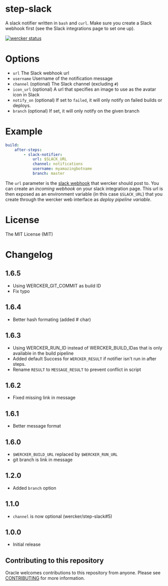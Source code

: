 # step-slack

A slack notifier written in `bash` and `curl`. Make sure you create a Slack
webhook first (see the Slack integrations page to set one up).

[![wercker status](https://app.wercker.com/status/94f767fe85199d1f7f2dd064f36802bb/s "wercker status")](https://app.wercker.com/project/bykey/94f767fe85199d1f7f2dd064f36802bb)

# Options

- `url` The Slack webhook url
- `username` Username of the notification message
- `channel` (optional) The Slack channel (excluding `#`)
- `icon_url` (optional) A url that specifies an image to use as the avatar icon in Slack
- `notify_on` (optional) If set to `failed`, it will only notify on failed
builds or deploys.
- `branch` (optional) If set, it will only notify on the given branch


# Example

```yaml
build:
    after-steps:
        - slack-notifier:
            url: $SLACK_URL
            channel: notifications
            username: myamazingbotname
            branch: master
```

The `url` parameter is the [slack webhook](https://api.slack.com/incoming-webhooks) that wercker should post to.
You can create an *incoming webhook* on your slack integration page.
This url is then exposed as an environment variable (in this case
`$SLACK_URL`) that you create through the wercker web interface as *deploy pipeline variable*.

# License

The MIT License (MIT)

# Changelog

## 1.6.5

- Using WERCKER_GIT_COMMIT as build ID
- Fix typo

## 1.6.4

- Better hash formating (added # char)

## 1.6.3

- Using WERCKER_RUN_ID instead of WERCKER_BUILD_IDas that is only available in the build pipeline
- Added default Success for `WERCKER_RESULT` if notifier isn't run in after steps.
- Rename `RESULT` to `MESSAGE_RESULT` to prevent conflict in script

## 1.6.2

- Fixed missing link in message

## 1.6.1

- Better message format

## 1.6.0

- `$WERCKER_BUILD_URL` replaced by `$WERCKER_RUN_URL`
- git branch is link in message

## 1.2.0

- Added `branch` option

## 1.1.0

- `channel` is now optional (wercker/step-slack#5)

## 1.0.0

- Initial release

## Contributing to this repository

Oracle welcomes contributions to this repository from anyone.  Please see [CONTRIBUTING](CONTRIBUTING.md) for more information.
